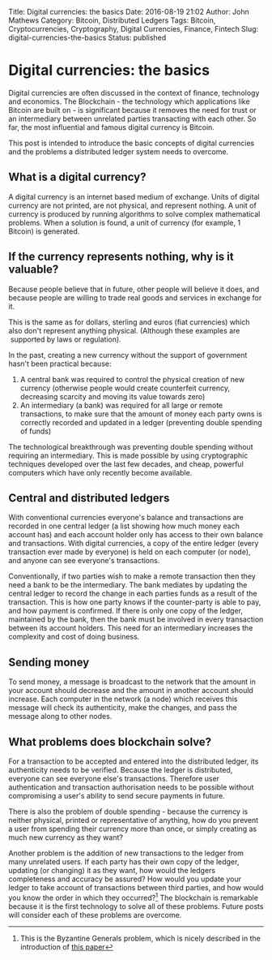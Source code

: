 Title: Digital currencies: the basics
Date: 2016-08-19 21:02
Author: John Mathews
Category: Bitcoin, Distributed Ledgers
Tags: Bitcoin, Cryptocurrencies, Cryptography, Digital Currencies, Finance, Fintech
Slug: digital-currencies-the-basics
Status: published

# Digital currencies: the basics
Digital currencies are often discussed in the context of finance,
technology and economics. The Blockchain - the technology which
applications like Bitcoin are built on - is significant because it
removes the need for trust or an intermediary between unrelated parties
transacting with each other. So far, the most influential and famous
digital currency is Bitcoin.

This post is intended to introduce the basic concepts of digital
currencies and the problems a distributed ledger system needs to
overcome.

## What is a digital currency?
A digital currency is an internet based medium of exchange. Units of
digital currency are not printed, are not physical, and represent
nothing. A unit of currency is produced by running algorithms to solve
complex mathematical problems. When a solution is found, a unit of
currency (for example, 1 Bitcoin) is generated.

## If the currency represents nothing, why is it valuable?
Because people believe that in future, other people will believe
it does, and because people are willing to trade real goods and services
in exchange for it.

This is the same as for dollars, sterling and euros (fiat currencies)
which also don't represent anything physical. (Although these examples
are  supported by laws or regulation).

In the past, creating a new currency without the support of government
hasn't been practical because:

1.  A central bank was required to control the physical creation of new
    currency (otherwise people would create counterfeit currency,
    decreasing scarcity and moving its value towards zero)
2.  An intermediary (a bank) was required for all large or remote
    transactions, to make sure that the amount of money each party
    owns is correctly recorded and updated in a ledger (preventing
    double spending of funds)

The technological breakthrough was preventing double spending without
requiring an intermediary. This is made possible by using cryptographic
techniques developed over the last few decades, and cheap, powerful
computers which have only recently become available.

## Central and distributed ledgers
With conventional currencies everyone's balance and transactions are
recorded in one central ledger (a list showing how much money each
account has) and each account holder only has access to their own
balance and transactions. With digital currencies, a copy of the entire
ledger (every transaction ever made by everyone) is held on each
computer (or node), and anyone can see everyone's transactions.

Conventionally, if two parties wish to make a remote transaction then
they need a bank to be the intermediary. The bank mediates by
updating the central ledger to record the change in each parties funds
as a result of the transaction. This is how one party knows if the
counter-party is able to pay, and how payment is confirmed. If there is
only one copy of the ledger, maintained by the bank, then the bank must
be involved in every transaction between its account holders. This
need for an intermediary increases the complexity and cost of doing
business.

## Sending money
To send money, a message is broadcast to the network that the amount in
your account should decrease and the amount in another account should
increase. Each computer in the network (a node) which receives this
message will check its authenticity, make the changes, and pass the
message along to other nodes.

## What problems does blockchain solve?
For a transaction to be accepted and entered into the distributed
ledger, its authenticity needs to be verified. Because the ledger is
distributed, everyone can see everyone else's transactions. Therefore
user authentication and transaction authorisation needs to be possible
without compromising a user's ability to send secure payments in future.

There is also the problem of double spending - because the currency is
neither physical, printed or representative of anything, how do you
prevent a user from spending their currency more than once, or simply
creating as much new currency as they want?

Another problem is the addition of new transactions to the ledger from
many unrelated users. If each party has their own copy of the ledger,
updating (or changing) it as they want, how would the ledgers
completeness and accuracy be assured? How would you update your ledger
to take account of transactions between third parties, and how would you
know the order in which they occurred?[^1] The blockchain is remarkable because it is the first technology to solve
all of these problems. Future posts will consider each of these problems
are overcome.

[^1]: This is the Byzantine Generals problem, which is nicely described in the introduction of 
[this paper](http://research.microsoft.com/en-us/um/people/lamport/pubs/byz.pdf)


